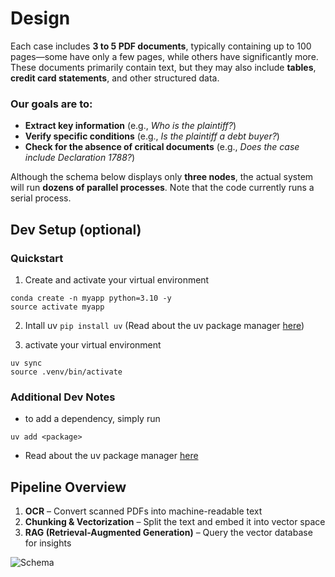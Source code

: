# Design

Each case includes **3 to 5 PDF documents**, typically containing up to 100 pages—some have only a few pages, while others have significantly more. These documents primarily contain text, but they may also include **tables**, **credit card statements**, and other structured data.

### Our goals are to:

- **Extract key information** (e.g., *Who is the plaintiff?*)
- **Verify specific conditions** (e.g., *Is the plaintiff a debt buyer?*)
- **Check for the absence of critical documents** (e.g., *Does the case include Declaration 1788?*)

Although the schema below displays only **three nodes**, the actual system will run **dozens of parallel processes**. Note that the code currently runs a serial process.

## Dev Setup (optional)
### Quickstart

1. Create and activate your virtual environment
```
conda create -n myapp python=3.10 -y
source activate myapp
```
2. Intall uv `pip install uv` (Read about the uv package manager [here](https://docs.astral.sh/uv/guides/projects/#managing-dependencies))

3. activate your virtual environment
```
uv sync
source .venv/bin/activate
```
### Additional Dev Notes
- to add a dependency, simply run 
```
uv add <package>
```
- Read about the uv package manager [here](https://docs.astral.sh/uv/guides/projects/#managing-dependencies)



## Pipeline Overview

1. **OCR** – Convert scanned PDFs into machine-readable text  
2. **Chunking & Vectorization** – Split the text and embed it into vector space  
3. **RAG (Retrieval-Augmented Generation)** – Query the vector database for insights

![Schema](https://github.com/user-attachments/assets/6b7b2381-2e7d-491f-b6a5-36f46df70ca4)

